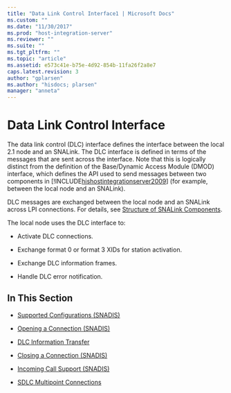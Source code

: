 ```yaml
---
title: "Data Link Control Interface1 | Microsoft Docs"
ms.custom: ""
ms.date: "11/30/2017"
ms.prod: "host-integration-server"
ms.reviewer: ""
ms.suite: ""
ms.tgt_pltfrm: ""
ms.topic: "article"
ms.assetid: e573c41e-b75e-4d92-854b-11fa26f2a8e7
caps.latest.revision: 3
author: "gplarsen"
ms.author: "hisdocs; plarsen"
manager: "anneta"
---
```

# Data Link Control Interface
The data link control (DLC) interface defines the interface between the local 2.1 node and an SNALink. The DLC interface is defined in terms of the messages that are sent across the interface. Note that this is logically distinct from the definition of the Base/Dynamic Access Module (DMOD) interface, which defines the API used to send messages between two components in [!INCLUDE[hishostintegrationserver2009](../includes/hishostintegrationserver2009-md.md)] (for example, between the local node and an SNALink).  
  
 DLC messages are exchanged between the local node and an SNALink across LPI connections. For details, see [Structure of SNALink Components](../core/structure-of-snalink-components1.md).  
  
 The local node uses the DLC interface to:  
  
-   Activate DLC connections.  
  
-   Exchange format 0 or format 3 XIDs for station activation.  
  
-   Exchange DLC information frames.  
  
-   Handle DLC error notification.  
  
## In This Section  
  
-   [Supported Configurations (SNADIS)](../core/supported-configurations-snadis-2.md)  
  
-   [Opening a Connection (SNADIS)](../core/opening-a-connection-snadis-1.md)  
  
-   [DLC Information Transfer](../core/dlc-information-transfer2.md)  
  
-   [Closing a Connection (SNADIS)](../core/closing-a-connection-snadis-1.md)  
  
-   [Incoming Call Support (SNADIS)](../core/incoming-call-support-snadis-2.md)  
  
-   [SDLC Multipoint Connections](../core/sdlc-multipoint-connections1.md)